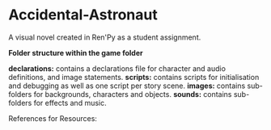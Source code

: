 # Accidental-Astronaut
A visual novel created in Ren'Py as a student assignment.

**Folder structure within the game folder** 

**declarations:** contains a declarations file for character and audio definitions, and image statements. 
**scripts:** contains scripts for initialisation and debugging as well as one script per story scene. 
**images:** contains sub-folders for backgrounds, characters and objects. 
**sounds:** contains sub-folders for effects and music.


References for Resources:



